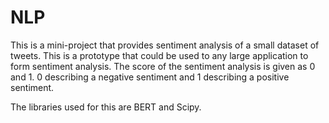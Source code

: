 # NLP
 
This is a mini-project that provides sentiment analysis of a small dataset of tweets. This is a prototype that could be used to any large application to form sentiment analysis. 
The score of the sentiment analysis is given as 0 and 1. 0 describing a negative sentiment and 1 describing a positive sentiment.

The libraries used for this are BERT and Scipy.
